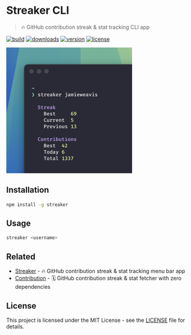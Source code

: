 # Streaker CLI

> 🔥 GitHub contribution streak & stat tracking CLI app

[![build](https://github.com/jamieweavis/streaker-cli/workflows/build/badge.svg)](https://github.com/jamieweavis/streaker-cli/actions/workflows/build.yml)
[![downloads](https://img.shields.io/npm/dt/streaker-cli.svg)](https://npmjs.com/package/streaker-cli)
[![version](https://img.shields.io/npm/v/streaker.svg)](https://github.com/jamieweavis/streaker-cli/releases)
[![license](https://img.shields.io/badge/license-MIT-blue.svg)](https://github.com/jamieweavis/streaker-cli/blob/main/LICENSE.md)

<img width=335 alt="Screenshot" src="./.github/screenshot.png">

## Installation

```sh
npm install -g streaker
```

## Usage

```sh
streaker <username>
```

## Related

- [Streaker](https://github.com/jamieweavis/streaker) - 🔥 GitHub contribution streak & stat tracking menu bar app
- [Contribution](https://github.com/jamieweavis/contribution) - 🗓 GitHub contribution streak & stat fetcher with zero dependencies

## License

This project is licensed under the MIT License - see the [LICENSE](LICENSE) file for details.
